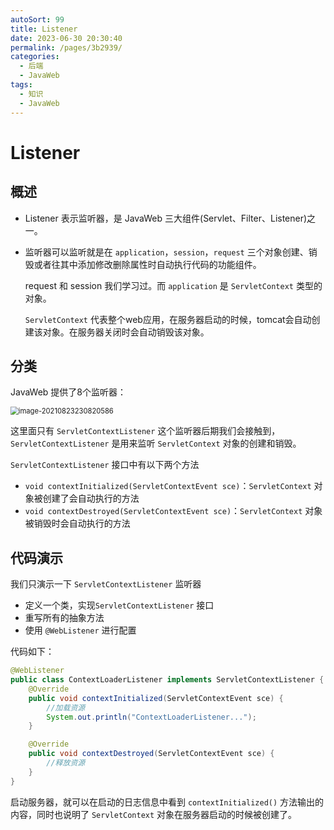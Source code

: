 ```yaml
---
autoSort: 99
title: Listener
date: 2023-06-30 20:30:40
permalink: /pages/3b2939/
categories: 
  - 后端
  - JavaWeb
tags: 
  - 知识
  - JavaWeb
---
```



# Listener

##  概述

* Listener 表示监听器，是 JavaWeb 三大组件(Servlet、Filter、Listener)之一。

* 监听器可以监听就是在 `application`，`session`，`request` 三个对象创建、销毁或者往其中添加修改删除属性时自动执行代码的功能组件。

  request 和 session 我们学习过。而 `application` 是 `ServletContext` 类型的对象。

  `ServletContext` 代表整个web应用，在服务器启动的时候，tomcat会自动创建该对象。在服务器关闭时会自动销毁该对象。

##  分类

JavaWeb 提供了8个监听器：

<img src="/assets/后端/JavaWeb/image-20210823230820586.png" alt="image-20210823230820586" style="zoom:80%;" />

这里面只有 `ServletContextListener` 这个监听器后期我们会接触到，`ServletContextListener` 是用来监听 `ServletContext` 对象的创建和销毁。

`ServletContextListener` 接口中有以下两个方法

* `void contextInitialized(ServletContextEvent sce)`：`ServletContext` 对象被创建了会自动执行的方法
* `void contextDestroyed(ServletContextEvent sce)`：`ServletContext` 对象被销毁时会自动执行的方法

## 代码演示

我们只演示一下 `ServletContextListener` 监听器

* 定义一个类，实现`ServletContextListener` 接口
* 重写所有的抽象方法
* 使用 `@WebListener` 进行配置

代码如下：

```java
@WebListener
public class ContextLoaderListener implements ServletContextListener {
    @Override
    public void contextInitialized(ServletContextEvent sce) {
        //加载资源
        System.out.println("ContextLoaderListener...");
    }

    @Override
    public void contextDestroyed(ServletContextEvent sce) {
        //释放资源
    }
}
```

启动服务器，就可以在启动的日志信息中看到 `contextInitialized()` 方法输出的内容，同时也说明了 `ServletContext` 对象在服务器启动的时候被创建了。